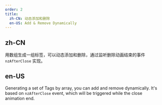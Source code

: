 ```yaml
---
order: 2
title:
  zh-CN: 动态添加和删除
  en-US: Add & Remove Dynamically
---
```


## zh-CN

用数组生成一组标签，可以动态添加和删除，通过监听删除动画结束的事件 `nzAfterClose` 实现。

## en-US

Generating a set of Tags by array, you can add and remove dynamically.
It's based on `nzAfterClose` event, which will be triggered while the close animation end.


